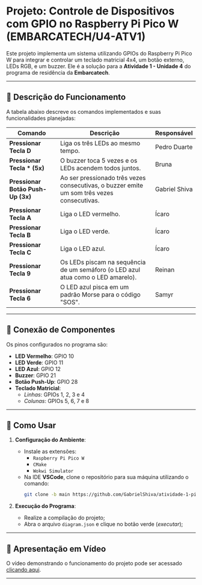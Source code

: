 # Projeto: Controle de Dispositivos com GPIO no Raspberry Pi Pico W (EMBARCATECH/U4-ATV1)

Este projeto implementa um sistema utilizando GPIOs do Raspberry Pi Pico W para integrar e controlar um teclado matricial 4x4, um botão externo, LEDs RGB, e um buzzer. Ele é a solução para a **Atividade 1 - Unidade 4** do programa de residência da **Embarcatech**.

---

## 📜 **Descrição do Funcionamento**

A tabela abaixo descreve os comandos implementados e suas funcionalidades planejadas:

| **Comando**                  | **Descrição**                                                                | **Responsável**    |
|------------------------------|----------------------------------------------------------------------------|--------------------|
| **Pressionar Tecla D**       | Liga os três LEDs ao mesmo tempo.                                           | Pedro Duarte       |
| **Pressionar Tecla * (5x)**  | O buzzer toca 5 vezes e os LEDs acendem todos juntos.                       | Bruna              |
| **Pressionar Botão Push-Up (3x)** | Ao ser pressionado três vezes consecutivas, o buzzer emite um som três vezes consecutivas. | Gabriel Shiva      |
| **Pressionar Tecla A**       | Liga o LED vermelho.                                                        | Ícaro              |
| **Pressionar Tecla B**       | Liga o LED verde.                                                           | Ícaro              |
| **Pressionar Tecla C**       | Liga o LED azul.                                                            | Ícaro              |
| **Pressionar Tecla 9**       | Os LEDs piscam na sequência de um semáforo (o LED azul atua como o LED amarelo). | Reinan          |
| **Pressionar Tecla 6**       | O LED azul pisca em um padrão Morse para o código "SOS".                    | Samyr              |

---

## 🔌 **Conexão de Componentes**

Os pinos configurados no programa são:

- **LED Vermelho**: GPIO 10  
- **LED Verde**: GPIO 11  
- **LED Azul**: GPIO 12  
- **Buzzer**: GPIO 21  
- **Botão Push-Up**: GPIO 28  
- **Teclado Matricial**:  
  - *Linhas*: GPIOs 1, 2, 3 e 4  
  - *Colunas*: GPIOs 5, 6, 7 e 8  

---

## 🔧 **Como Usar**

1. **Configuração do Ambiente**:  
   - Instale as extensões:  
     - `Raspberry Pi Pico W`  
     - `CMake`  
     - `Wokwi Simulator`  
   - Na IDE **VSCode**, clone o repositório para sua máquina utilizando o comando:  
     ```bash
     git clone -b main https://github.com/GabrielShiva/atividade-1-pico-gpio.git
     ```

2. **Execução do Programa**:  
   - Realize a compilação do projeto;  
   - Abra o arquivo `diagram.json` e clique no botão verde (*executar*);  

---

## 🎥 **Apresentação em Vídeo**

O vídeo demonstrando o funcionamento do projeto pode ser acessado [clicando aqui](https://youtu.be/fXQdt2cZLm8).

---
